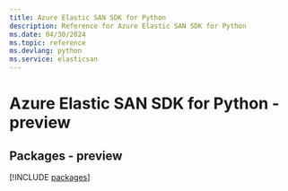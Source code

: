 ```yaml
---
title: Azure Elastic SAN SDK for Python
description: Reference for Azure Elastic SAN SDK for Python
ms.date: 04/30/2024
ms.topic: reference
ms.devlang: python
ms.service: elasticsan
---
```

# Azure Elastic SAN SDK for Python - preview
## Packages - preview
[!INCLUDE [packages](elastic-san-index.md)]